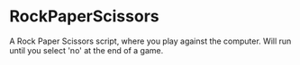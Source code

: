 # RockPaperScissors
A Rock Paper Scissors script, where you play against the computer.
Will run until you select 'no' at the end of a game.

